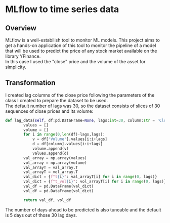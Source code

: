 # MLflow to time series data

## Overview
MLflow is a well-estabilish tool to monitor ML models.
This project aims to get a hands-on application of this tool to monitor the pipeline of a model that will be used to predict the price of any stock market available on the library YFinance.  
In this case I used the "close" price and the volume of the asset for simplicity.

## Transformation  
I created lag columns of the close price following the parameters of the class I created to prepare the dataset to be used.  
The default number of lags was 30, so the dataset consists of slices of 30 sequences of close prices and its volume:  
```python   
def lag_data(self, df:pd.DataFrame=None, lags:int=30, column:str = 'Close'):
        values = []
        volume = []
        for i in range(0,len(df)-lags,lags):
            v = df['Volume'].values[i:i+lags]
            d = df[column].values[i:i+lags]
            volume.append(v)
            values.append(d)
        val_array = np.array(values)
        vol_array = np.array(volume)
        val_arrayT = val_array.T
        vol_arrayT = vol_array.T
        val_dict = {f"t{i}": val_arrayT[i] for i in range(0, lags)}
        vol_dict = {f"t_vol{i}": vol_arrayT[i] for i in range(0, lags)}
        val_df = pd.DataFrame(val_dict)
        vol_df = pd.DataFrame(vol_dict)

        return val_df, vol_df
```
The number of days ahead to be predicted is also tuneable and the default is 5 days out of those 30 lag days.  



